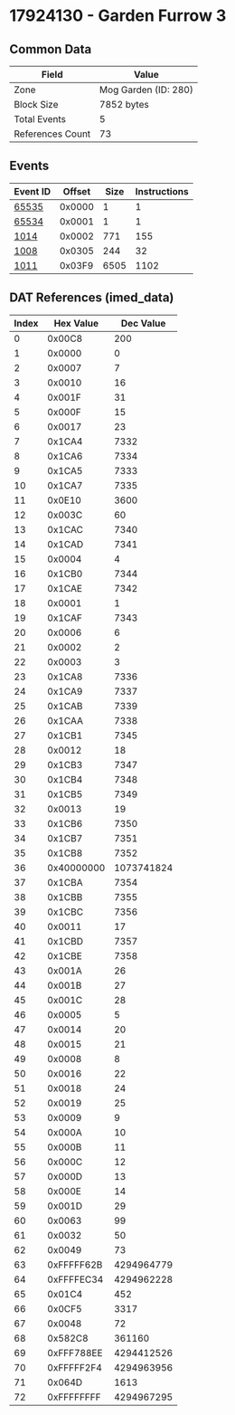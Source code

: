 # 17924130 - Garden Furrow 3

## Common Data

| Field            | Value                |
|------------------|----------------------|
| Zone             | Mog Garden (ID: 280) |
| Block Size       | 7852 bytes           |
| Total Events     | 5                    |
| References Count | 73                   |

## Events

| Event ID            | Offset   |   Size |   Instructions |
|---------------------|----------|--------|----------------|
| [65535](./65535.md) | 0x0000   |      1 |              1 |
| [65534](./65534.md) | 0x0001   |      1 |              1 |
| [1014](./1014.md)   | 0x0002   |    771 |            155 |
| [1008](./1008.md)   | 0x0305   |    244 |             32 |
| [1011](./1011.md)   | 0x03F9   |   6505 |           1102 |

## DAT References (imed_data)

|   Index | Hex Value   |   Dec Value |
|---------|-------------|-------------|
|       0 | 0x00C8      |         200 |
|       1 | 0x0000      |           0 |
|       2 | 0x0007      |           7 |
|       3 | 0x0010      |          16 |
|       4 | 0x001F      |          31 |
|       5 | 0x000F      |          15 |
|       6 | 0x0017      |          23 |
|       7 | 0x1CA4      |        7332 |
|       8 | 0x1CA6      |        7334 |
|       9 | 0x1CA5      |        7333 |
|      10 | 0x1CA7      |        7335 |
|      11 | 0x0E10      |        3600 |
|      12 | 0x003C      |          60 |
|      13 | 0x1CAC      |        7340 |
|      14 | 0x1CAD      |        7341 |
|      15 | 0x0004      |           4 |
|      16 | 0x1CB0      |        7344 |
|      17 | 0x1CAE      |        7342 |
|      18 | 0x0001      |           1 |
|      19 | 0x1CAF      |        7343 |
|      20 | 0x0006      |           6 |
|      21 | 0x0002      |           2 |
|      22 | 0x0003      |           3 |
|      23 | 0x1CA8      |        7336 |
|      24 | 0x1CA9      |        7337 |
|      25 | 0x1CAB      |        7339 |
|      26 | 0x1CAA      |        7338 |
|      27 | 0x1CB1      |        7345 |
|      28 | 0x0012      |          18 |
|      29 | 0x1CB3      |        7347 |
|      30 | 0x1CB4      |        7348 |
|      31 | 0x1CB5      |        7349 |
|      32 | 0x0013      |          19 |
|      33 | 0x1CB6      |        7350 |
|      34 | 0x1CB7      |        7351 |
|      35 | 0x1CB8      |        7352 |
|      36 | 0x40000000  |  1073741824 |
|      37 | 0x1CBA      |        7354 |
|      38 | 0x1CBB      |        7355 |
|      39 | 0x1CBC      |        7356 |
|      40 | 0x0011      |          17 |
|      41 | 0x1CBD      |        7357 |
|      42 | 0x1CBE      |        7358 |
|      43 | 0x001A      |          26 |
|      44 | 0x001B      |          27 |
|      45 | 0x001C      |          28 |
|      46 | 0x0005      |           5 |
|      47 | 0x0014      |          20 |
|      48 | 0x0015      |          21 |
|      49 | 0x0008      |           8 |
|      50 | 0x0016      |          22 |
|      51 | 0x0018      |          24 |
|      52 | 0x0019      |          25 |
|      53 | 0x0009      |           9 |
|      54 | 0x000A      |          10 |
|      55 | 0x000B      |          11 |
|      56 | 0x000C      |          12 |
|      57 | 0x000D      |          13 |
|      58 | 0x000E      |          14 |
|      59 | 0x001D      |          29 |
|      60 | 0x0063      |          99 |
|      61 | 0x0032      |          50 |
|      62 | 0x0049      |          73 |
|      63 | 0xFFFFF62B  |  4294964779 |
|      64 | 0xFFFFEC34  |  4294962228 |
|      65 | 0x01C4      |         452 |
|      66 | 0x0CF5      |        3317 |
|      67 | 0x0048      |          72 |
|      68 | 0x582C8     |      361160 |
|      69 | 0xFFF788EE  |  4294412526 |
|      70 | 0xFFFFF2F4  |  4294963956 |
|      71 | 0x064D      |        1613 |
|      72 | 0xFFFFFFFF  |  4294967295 |
